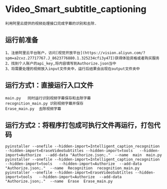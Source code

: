 # Video_Smart_subtitle_captioning
	利用阿里云提供的视频处理接口完成字幕的识别和去除.
## 运行前准备
	1、注册阿里云平台账户，访问[视觉开放平台](https://vision.aliyun.com/?spm=a2cvz.27717767.J_8623776880.1.325234cfi3y47I)获得体验资格或者购买服务
    2、找到个人账户的api_key,将内容填写到Authorize.json当中
	3、将需要处理的视频放入input文件夹中，运行后结果会出现在output文件夹中
## 运行方式1：直接运行入口文件
    main.py   同时运行识别视频字幕保存和去除字幕
    recognition_main.py 识别视频字幕并保存
    Erase_main.py  去除视频字幕
## 运行方式2：将程序打包成可执行文件再运行，打包代码
    pyinstaller --onefile --hidden-import=Intelligent_caption_recognition --hidden-import=EraseVideoSubtitles --hidden-import=tools   --hidden-import=Authorize  --add-data "Authorize.json;."  --name  main  main.py
    pyinstaller --onefile --hidden-import=Intelligent_caption_recognition --hidden-import=tools   --hidden-import=Authorize  --add-data "Authorize.json;."  --name  Recognition  recognition_main.py
    pyinstaller --onefile --hidden-import=EraseVideoSubtitles --hidden-import=tools   --hidden-import=Authorize  --add-data "Authorize.json;."  --name  Erase  Erase_main.py